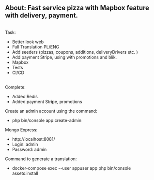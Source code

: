 ## About: Fast service pizza with Mapbox feature with delivery, payment.

\
Task:
- Better look web
- Full Translation PL/ENG
- Add seeders (pizzas, coupons, additions, deliveryDrivers etc. )
- Add payment Stripe, using with promotions and blik.
- Mapbox
- Tests
- CI/CD

\
Complete:
- Added Redis
- Added payment Stripe, promotions


Create an admin account using the command:
- php bin/console app:create-admin

Mongo Express:
- http://localhost:8081/
- Login: admin
- Password: admin

Command to generate a translation:
- docker-compose exec --user appuser app php bin/console assets:install

